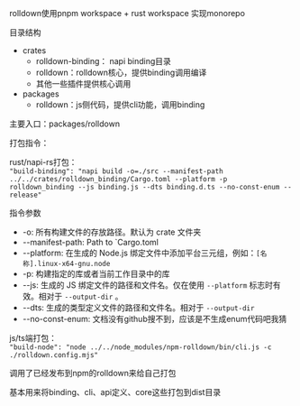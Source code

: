 rolldown使用pnpm workspace + rust workspace 实现monorepo

目录结构

- crates
    - rolldown-binding： napi binding目录
    - rolldown：rolldown核心，提供binding调用编译
    - 其他一些插件提供核心调用
- packages
    - rolldown：js侧代码，提供cli功能，调用binding

主要入口：packages/rolldown

打包指令：

rust/napi-rs打包：  
`"build-binding": "napi build -o=./src --manifest-path ../../crates/rolldown_binding/Cargo.toml --platform -p rolldown_binding --js binding.js --dts binding.d.ts --no-const-enum --release"`

指令参数

- -o: 所有构建文件的存放路径。默认为 crate 文件夹
- --manifest-path: Path to `Cargo.toml
- --platform: 在生成的 Node.js 绑定文件中添加平台三元组，例如：`[名称].linux-x64-gnu.node`
- -p: 构建指定的库或者当前工作目录中的库
- --js: 生成的 JS 绑定文件的路径和文件名。仅在使用 `--platform` 标志时有效。相对于 `--output-dir` 。
- --dts: 生成的类型定义文件的路径和文件名。相对于 `--output-dir`
- --no-const-enum: 文档没有github搜不到，应该是不生成enum代码吧我猜

js/ts端打包：  
`"build-node": "node ../../node_modules/npm-rolldown/bin/cli.js -c ./rolldown.config.mjs"`

调用了已经发布到npm的rolldown来给自己打包

基本用来将binding、cli、api定义、core这些打包到dist目录
